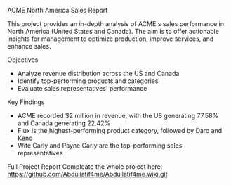 ACME North America Sales Report

This project provides an in-depth analysis of ACME's sales performance in North America (United States and Canada). The aim is to offer actionable insights for management to optimize production, improve services, and enhance sales.

Objectives

- Analyze revenue distribution across the US and Canada
- Identify top-performing products and categories
- Evaluate sales representatives' performance

Key Findings

- ACME recorded $2 million in revenue, with the US generating 77.58% and Canada generating 22.42%
- Flux is the highest-performing product category, followed by Daro and Keno
- Wite Carly and Payne Carly are the top-performing sales representatives

Full Project Report
Compleate the whole project here:
https://github.com/Abdullatif4me/Abdullatif4me.wiki.git
